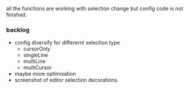all the functions are working with selection change but config code is not finished.

### backlog

- config diversify for differernt selection type
    - cursorOnly
    - singleLine
    - multiLine
    - multiCursor
- maybe more optimisation
- screenshot of editor selection decorations.